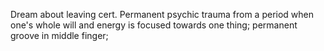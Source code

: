 Dream about leaving cert.
Permanent psychic trauma from a period when one's whole will and energy is 
focused towards one thing; permanent groove in middle finger; 
